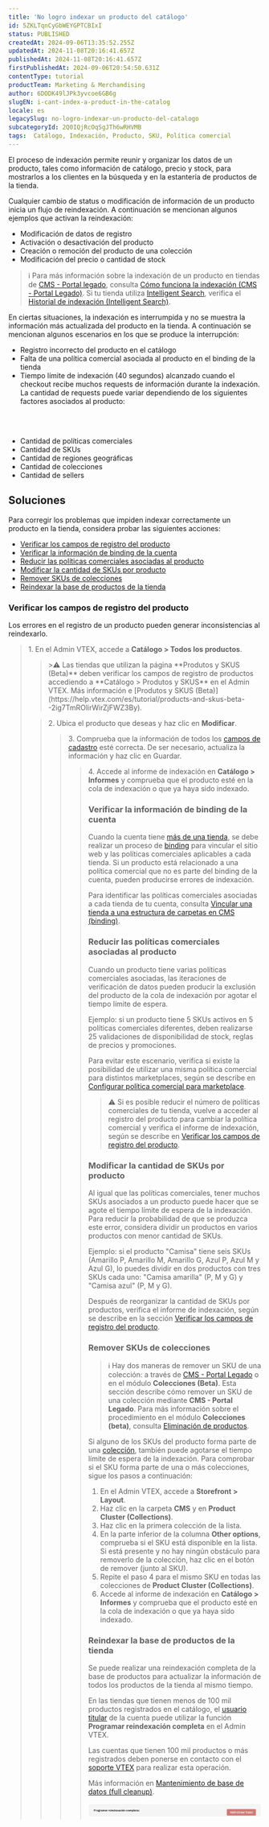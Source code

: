 ```yaml
---
title: 'No logro indexar un producto del catálogo'
id: 5ZKLTqnCyGbWEYGPTCBIxI
status: PUBLISHED
createdAt: 2024-09-06T13:35:52.255Z
updatedAt: 2024-11-08T20:16:41.657Z
publishedAt: 2024-11-08T20:16:41.657Z
firstPublishedAt: 2024-09-06T20:54:50.631Z
contentType: tutorial
productTeam: Marketing & Merchandising
author: 6DODK49lJPk3yvcoe6GB6g
slugEN: i-cant-index-a-product-in-the-catalog
locale: es
legacySlug: no-logro-indexar-un-producto-del-catalogo
subcategoryId: 2Q0IQjRcOqSgJTh6wRHVMB
tags:  Catálogo, Indexación, Producto, SKU, Política comercial
---
```


El proceso de indexación permite reunir y organizar los datos de un producto, tales como información de catálogo, precio y stock, para mostrarlos a los clientes en la búsqueda y en la estantería de productos de la tienda.

Cualquier cambio de status o modificación de información de un producto inicia un flujo de reindexación. A continuación se mencionan algunos ejemplos que activan la reindexación:

- Modificación de datos de registro
- Activación o desactivación del producto
- Creación o remoción del producto de una colección
- Modificación del precio o cantidad de stock

>ℹ️ Para más información sobre la indexación de un producto en tiendas de [CMS - Portal legado](https://help.vtex.com/es/tracks/cms--2YcpgIljVaLVQYMzxQbc3z/1oN446gRGcR2s70RvBCAmj), consulta [Cómo funciona la indexación (CMS - Portal Legado)](https://help.vtex.com/es/tutorial/entendendo-o-funcionamento-da-indexacao--tutorials_256). Si tu tienda utiliza [Intelligent Search](https://help.vtex.com/es/tracks/vtex-intelligent-search--19wrbB7nEQcmwzDPl1l4Cb/3qgT47zY08biLP3d5os3DG), verifica el [Historial de indexación (Intelligent Search)](https://help.vtex.com/es/tracks/vtex-intelligent-search--19wrbB7nEQcmwzDPl1l4Cb/4flMwTaQL8FRKl1YT58ezH).

En ciertas situaciones, la indexación es interrumpida y no se muestra la información más actualizada del producto en la tienda. A continuación se mencionan algunos escenarios en los que se produce la interrupción:

- Registro incorrecto del producto en el catálogo
- Falta de una política comercial asociada al producto en el binding de la tienda
- Tiempo límite de indexación (40 segundos) alcanzado cuando el checkout recibe muchos requests de información durante la indexación. La cantidad de requests puede variar dependiendo de los siguientes factores asociados al producto:
<br>
<ul>
<br>
    	<li>Cantidad de políticas comerciales</li>
    	<li>Cantidad de SKUs</li>
    	<li>Cantidad de regiones geográficas</li>
    	<li>Cantidad de colecciones</li>
    	<li>Cantidad de sellers</li>
</ul>

## Soluciones

Para corregir los problemas que impiden indexar correctamente un producto en la tienda, considera probar las siguientes acciones:

- [Verificar los campos de registro del producto](#verificar-los-campos-de-registro-del-producto)
- [Verificar la información de binding de la cuenta](#verificar-la-informacion-de-binding-de-la-cuenta)
- [Reducir las políticas comerciales asociadas al producto](#reducir-las-politicas-comerciales-asociadas-al-producto)
- [Modificar la cantidad de SKUs por producto](#modificar-la-cantidad-de-skus-por-producto)
- [Remover SKUs de colecciones](#remover-skus-de-colecciones)
- [Reindexar la base de productos de la tienda](#reindexar-la-base-de-productos-de-la-tienda)

### Verificar los campos de registro del producto

Los errores en el registro de un producto pueden generar inconsistencias al reindexarlo.

<blockquote><ui>1. En el Admin VTEX, accede a <b>Catálogo > Todos los productos</b>.</ui>

<blockquote>>⚠️ Las tiendas que utilizan la página **Produtos y SKUS (Beta)** deben verificar los campos de registro de productos accediendo a **Catálogo > Produtos y SKUS** en el Admin VTEX. Más información e [Produtos y SKUS (Beta)](https://help.vtex.com/es/tutorial/products-and-skus-beta--2ig7TmROlirWirZjFWZ3By).</blockquote>

<blockquote><ui>2. Ubica el producto que deseas y haz clic en <b>Modificar</b>.</ui>

<blockquote><ui>3. Comprueba que la información de todos los <a href="https://help.vtex.com/es/tutorial/campos-de-cadastro-de-produto--4dYXWIK3zyS8IceKkQseke">campos de cadastro</a> esté correcta. De ser necesario, actualiza la información y haz clic en Guardar.</ui>

<blockquote><ui>4. Accede al informe de indexación en <b>Catálogo > Informes</b> y comprueba que el producto esté en la cola de indexación o que ya haya sido indexado.</ui>

### Verificar la información de binding de la cuenta

Cuando la cuenta tiene [más de una tienda](https://help.vtex.com/es/tutorial/gestionar-multitienda--4S0lFVBPylRS5KpVgdyDhJ), se debe realizar un proceso de [binding](https://help.vtex.com/es/tutorial/o-que-e-binding--4NcN3NJd0IeYccgWCI8O2W) para vincular el sitio web y las políticas comerciales aplicables a cada tienda. Si un producto está relacionado a una política comercial que no es parte del binding de la cuenta, pueden producirse errores de indexación.

Para identificar las políticas comerciales asociadas a cada tienda de tu cuenta, consulta [Vincular una tienda a una estructura de carpetas en CMS (binding)](https://help.vtex.com/es/tutorial/vincular-um-account-name-a-um-website-binding--PxjfleOw6suCSO2uGWMMs).

### Reducir las políticas comerciales asociadas al producto

Cuando un producto tiene varias políticas comerciales asociadas, las iteraciones de verificación de datos pueden producir la exclusión del producto de la cola de indexación por agotar el tiempo límite de espera.

Ejemplo: si un producto tiene 5 SKUs activos en 5 políticas comerciales diferentes, deben realizarse 25 validaciones de disponibilidad de stock, reglas de precios y promociones.

Para evitar este escenario, verifica si existe la posibilidad de utilizar una misma política comercial para distintos marketplaces, según se describe en [Configurar política comercial para marketplace](https://help.vtex.com/es/tutorial/configurando-a-politica-comercial-para-marketplace--tutorials_404).  

>⚠️ Si es posible reducir el número de políticas comerciales de tu tienda, vuelve a acceder al registro del producto para cambiar la política comercial y verifica el informe de indexación, según se describe en [Verificar los campos de registro del producto](https://docs.google.com/document/d/1EJY1pNrzyNDLY9jIKwxoVM7H-a_MiY5gwRBWcA7kKrQ/edit#heading=h.thoceo5ljuhz).

### Modificar la cantidad de SKUs por producto

Al igual que las políticas comerciales, tener muchos SKUs asociados a un producto puede hacer que se agote el tiempo límite de espera de la indexación. Para reducir la probabilidad de que se produzca este error, considera dividir un productos en varios productos con menor cantidad de SKUs.

Ejemplo: si el producto "Camisa" tiene seis SKUs (Amarillo P, Amarillo M, Amarillo G, Azul P, Azul M y Azul G), lo puedes dividir en dos productos con tres SKUs cada uno: "Camisa amarilla" (P, M y G) y "Camisa azul" (P, M y G).

Después de reorganizar la cantidad de SKUs por productos, verifica el informe de indexación, según se describe en la sección [Verificar los campos de registro del producto](https://docs.google.com/document/d/1EJY1pNrzyNDLY9jIKwxoVM7H-a_MiY5gwRBWcA7kKrQ/edit#heading=h.thoceo5ljuhz).

### Remover SKUs de colecciones 

>ℹ️ Hay dos maneras de remover un SKU de una colección: a través de [CMS - Portal Legado](https://help.vtex.com/es/tracks/cms--2YcpgIljVaLVQYMzxQbc3z/1oN446gRGcR2s70RvBCAmj) o en el módulo **Colecciones (Beta)**. Esta sección describe cómo remover un SKU de una colección mediante **CMS - Portal Legado**. Para más información sobre el procedimiento en el módulo **Colecciones (beta)**, consulta [Eliminación de productos](https://help.vtex.com/es/tutorial/cadastrar-colecoes-beta--yJBHqNMViOAnnnq4fyOye#remocao-de-produtos).  

Si alguno de los SKUs del producto forma parte de una [colección](https://help.vtex.com/es/tracks/catalogo-101--5AF0XfnjfWeopIFBgs3LIQ/4hN41yU8IPeb8HKmmaXoca), también puede agotarse el tiempo límite de espera de la indexación. Para comprobar si el SKU forma parte de una o más colecciones, sigue los pasos a continuación:

1. En el Admin VTEX, accede a __Storefront > Layout__.
2. Haz clic en la carpeta __CMS__ y en __Product Cluster (Collections)__.
3. Haz clic en la primera colección de la lista.
4. En la parte inferior de la columna __Other options__, comprueba si el SKU está disponible en la lista. Si está presente y no hay ningún obstáculo para removerlo de la colección, haz clic en el botón de remover (junto al SKU).
5. Repite el paso 4 para el mismo SKU en todas las colecciones de __Product Cluster (Collections)__.
6. Accede al informe de indexación en __Catálogo > Informes__ y comprueba que el producto esté en la cola de indexación o que ya haya sido indexado.

### Reindexar la base de productos de la tienda

Se puede realizar una reindexación completa de la base de productos para actualizar la información de todos los productos de la tienda al mismo tiempo.

En las tiendas que tienen menos de 100 mil productos registrados en el catálogo, el [usuario titular](https://help.vtex.com/es/tutorial/o-que-e-o-usuario-master--3oPr7YuIkEYqUGmEqIMSEy) de la cuenta puede utilizar la función __Programar reindexación completa__ en el Admin VTEX.

Las cuentas que tienen 100 mil productos o más registrados deben ponerse en contacto con el [soporte VTEX](https://help.vtex.com/es/faq/como-funciona-o-suporte-da-vtex--3kACEfni4m8Yxa1vnf2ebe) para realizar esta operación.

Más información en [Mantenimiento de base de datos (full cleanup)](https://help.vtex.com/es/tutorial/manutencao-de-base-full-cleanup--34P9LGs7BCIQK6acQom802).

![Programar reindexación completa](https://raw.githubusercontent.com/vtexdocs/help-center-content/refs/heads/main/docs/es/troubleshooting/Store%20operations/no-logro-indexar-un-producto-del-catalogo_1.png)